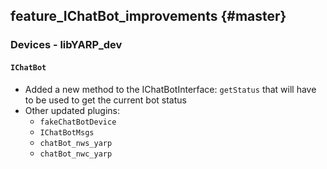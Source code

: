 feature_IChatBot_improvements {#master}
---------------

### Devices - libYARP_dev

#### `IChatBot`

* Added a new method to the IChatBotInterface: `getStatus` that will have to be used to get the current bot status
* Other updated plugins:
  * `fakeChatBotDevice`
  * `IChatBotMsgs`
  * `chatBot_nws_yarp`
  * `chatBot_nwc_yarp`
